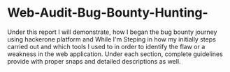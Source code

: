 # Web-Audit-Bug-Bounty-Hunting-
Under this report I will demonstrate, how I began the bug bounty journey using hackerone platform and  While I'm Steping in how my initially steps carried out and which tools I used to in order to identify the flaw or a weakness  in the web application. Under each section, complete guidelines provide with proper snaps and  detailed descriptions as well.
